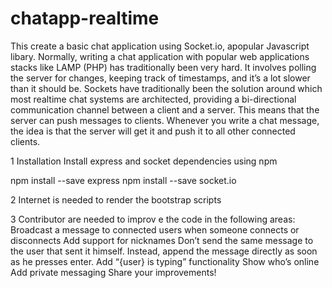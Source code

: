 # chatapp-realtime
This create a basic chat application using Socket.io, apopular Javascript libary. 
Normally, writing a chat application with popular web applications stacks like LAMP (PHP) has traditionally been very hard. 
It involves polling the server for changes, keeping track of timestamps, and it’s a lot slower than it should be. 
Sockets have traditionally been the solution around which most realtime chat systems are architected, providing a bi-directional communication channel between a client and a server. 
This means that the server can push messages to clients. Whenever you write a chat message, the idea is that the server will get it and push it to all other connected clients.

1 Installation
Install express and socket dependencies using npm

npm install --save express
npm install --save socket.io

2 Internet is needed to render the bootstrap scripts

3 Contributor are needed to improv e the code in the following areas:
      Broadcast a message to connected users when someone connects or disconnects
      Add support for nicknames
      Don’t send the same message to the user that sent it himself. Instead, append the message directly as soon as he presses enter.
      Add “{user} is typing” functionality
      Show who’s online
      Add private messaging
      Share your improvements!
